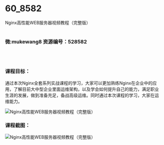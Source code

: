 # 60_8582
Nginx高性能WEB服务器视频教程（完整版）
<br/></br>
<h3>微:mukewang8 资源编号：528582</h3>
<br/></br>
<h3>课程目标：</h3>
<p>通过本次<a title="查看与 Nginx 相关的文章" target="_blank">Nginx</a>全套系列实战课程的学习，大家可以更加熟练<a title="查看与 Nginx 相关的文章" target="_blank">Nginx</a>在企业中的应用，了解目前大中型企业里面运维架构，以及学会如何提升自己的能力，满足职业生涯的发展，做到准备充足，备战高级运维。同时通过本次课程的学习，大家在运维能力。</p>
<p><img src="https://www.ko996.com/wp-content/uploads/img/2019/11/356-26-300x225.jpg" alt="Nginx高性能WEB服务器视频教程（完整版）"></p>
<h3>课程截图：</h3>
<p><img src="https://www.ko996.com/wp-content/uploads/img/2019/11/1-47.png" alt="Nginx高性能WEB服务器视频教程（完整版）"></p>
